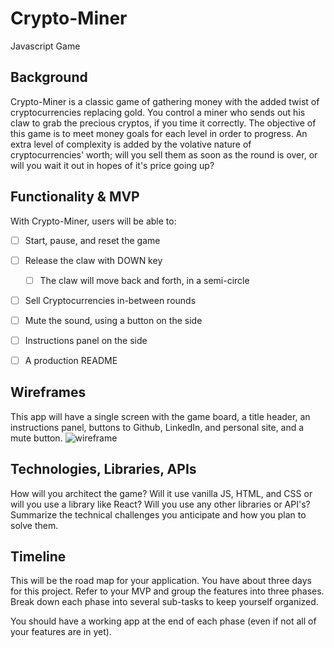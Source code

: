 # Crypto-Miner
Javascript Game

## Background
Crypto-Miner is a classic game of gathering money with the added twist of cryptocurrencies replacing gold.
You control a miner who sends out his claw to grab the precious cryptos, if you time it correctly. 
The objective of this game is to meet money goals for each level in order to progress.
An extra level of complexity is added by the volative nature of cryptocurrencies' worth; will you sell them as soon as the round is over, or will you wait it out in hopes of it's price going up?

## Functionality & MVP
With Crypto-Miner, users will be able to:
- [ ] Start, pause, and reset the game
- [ ] Release the claw with DOWN key
   - [ ] The claw will move back and forth, in a semi-circle
- [ ] Sell Cryptocurrencies in-between rounds
- [ ] Mute the sound, using a button on the side
- [ ] Instructions panel on the side
- [ ] A production README


## Wireframes
This app will have a single screen with the game board, a title header, an instructions panel, buttons to Github, LinkedIn, and personal site, and a mute button. 
![wireframe](ww.ww.co)

## Technologies, Libraries, APIs
How will you architect the game? Will it use vanilla JS, HTML, and CSS or will you use a library like React? Will you use any other libraries or API's? Summarize the technical challenges you anticipate and how you plan to solve them.

## Timeline
This will be the road map for your application. You have about three days for this project. Refer to your MVP and group the features into three phases. Break down each phase into several sub-tasks to keep yourself organized.

You should have a working app at the end of each phase (even if not all of your features are in yet).